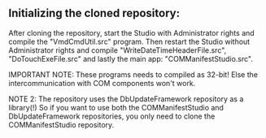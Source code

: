 ## Initializing the cloned repository:

After cloning the repository, start the Studio with Administrator rights and compile the "VmdCmdUtil.src" program. Then restart the Studio without Administrator rights and compile "WriteDateTimeHeaderFile.src", "DoTouchExeFile.src" and lastly the main app: "COMManifestStudio.src".

IMPORTANT NOTE: These programs needs to compiled as 32-bit! Else the intercommunication with COM components won't work.

NOTE 2: The repository uses the DbUpdateFramework repository as a library(!) So if you want to use both the COMManifestStudio and DbUpdateFramework repositories, you only need to clone the COMManifestStudio repository.


